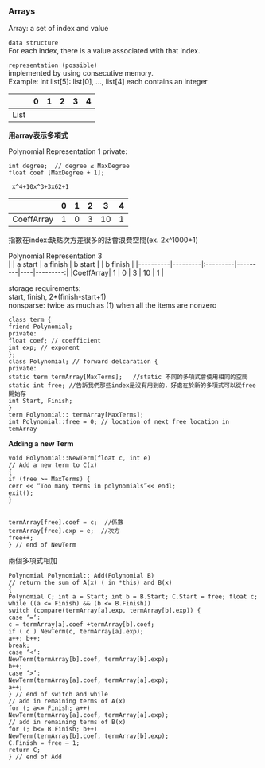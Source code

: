 ### Arrays
Array: a set of index and value

`data structure`  
For each index, there is a value associated with that index.  


`representation (possible)`  
implemented by using consecutive memory.  
Example: int list[5]: list[0], …, list[4] each contains an integer  

|      | 0 | 1 | 2 | 3 | 4 |
|------|---|:--|---|---|--:|
| List |   |   |   |   |   |

**用array表示多項式**  

Polynomial Representation 1
private:
````
int degree;  // degree ≤ MaxDegree
float coef [MaxDegree + 1];
````
     x^4+10x^3+3x62+1
|          | 0 | 1 | 2 | 3  | 4 |
|----------|---|:--|---|----|--:|
|CoeffArray| 1 | 0 | 3 | 10 | 1 |

指數在index:缺點次方差很多的話會浪費空間(ex. 2x^1000+1)  

Polynomial Representation 3  
|          | a start | a finish | b start |    | b finish |
|----------|---------|:---------|---------|----|---------:|
|CoeffArray| 1 | 0 | 3 | 10 | 1 |



storage requirements:  
start, finish, 2*(finish-start+1)  
nonsparse: twice as much as (1) when all the items are nonzero  
````
class term { 
friend Polynomial; 
private: 
float coef; // coefficient 
int exp; // exponent 
}; 
class Polynomial; // forward delcaration { 
private:
static term termArray[MaxTerms];   //static 不同的多項式會使用相同的空間
static int free; //告訴我們那些index是沒有用到的，好處在於新的多項式可以從free開始存
int Start, Finish; 
} 
term Polynomial:: termArray[MaxTerms]; 
int Polynomial::free = 0; // location of next free location in temArray
````

**Adding a new Term**
````
void Polynomial::NewTerm(float c, int e)
// Add a new term to C(x)
{
if (free >= MaxTerms) {
cerr << “Too many terms in polynomials”<< endl;
exit();
}


termArray[free].coef = c;  //係數
termArray[free].exp = e;  //次方
free++;
} // end of NewTerm
````


兩個多項式相加
````
Polynomial Polynomial:: Add(Polynomial B)
// return the sum of A(x) ( in *this) and B(x)
{
Polynomial C; int a = Start; int b = B.Start; C.Start = free; float c;
while ((a <= Finish) && (b <= B.Finish))
switch (compare(termArray[a].exp, termArray[b].exp)) {
case ‘=‘:
c = termArray[a].coef +termArray[b].coef;
if ( c ) NewTerm(c, termArray[a].exp);
a++; b++;
break;
case ‘<‘:
NewTerm(termArray[b].coef, termArray[b].exp);
b++;
case ‘>’:
NewTerm(termArray[a].coef, termArray[a].exp);
a++;
} // end of switch and while
// add in remaining terms of A(x)
for (; a<= Finish; a++)
NewTerm(termArray[a].coef, termArray[a].exp);
// add in remaining terms of B(x)
for (; b<= B.Finish; b++)
NewTerm(termArray[b].coef, termArray[b].exp);
C.Finish = free – 1;
return C;
} // end of Add
````
